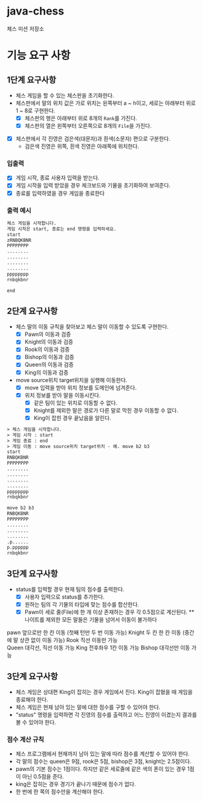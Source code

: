 # java-chess

체스 미션 저장소

# 기능 요구 사항
## 1단계 요구사항
- 체스 게임을 할 수 있는 체스판을 초기화한다.
- 체스판에서 말의 위치 값은 가로 위치는 왼쪽부터 a ~ h이고, 세로는 아래부터 위로 1 ~ 8로 구현한다.
  - [x] 체스판의 행은 아래부터 위로 8개의 `Rank`를 가진다.
  - [x] 체스판의 열은 왼쪽부터 오른쪽으로 8개의 `File`을 가진다.
- [x] 체스판에서 각 진영은 검은색(대문자)과 흰색(소문자) 편으로 구분한다.
  - 검은색 진영은 위쪽, 흰색 진영은 아래쪽에 위치한다. 
### 입출력
- [x] 게임 시작, 종료 사용자 입력을 받는다.
- [x] 게임 시작을 입력 받았을 경우 체크보드와 기물을 초기화하여 보여준다.
- [x] 종료를 입력하였을 경우 게임을 종료한다
### 출력 예시
```html
체스 게임을 시작합니다.
게임 시작은 start, 종료는 end 명령을 입력하세요.
start
zRNBQKBNR  
PPPPPPPP
........
........
........
........
pppppppp
rnbqkbnr

end
```

## 2단계 요구사항
- 체스 말의 이동 규칙을 찾아보고 체스 말이 이동할 수 있도록 구현한다.
  - [x] Pawn의 이동과 검증
  - [x] Knight의 이동과 검증
  - [x] Rook의 이동과 검증
  - [x] Bishop의 이동과 검증
  - [x] Queen의 이동과 검증
  - [x] King의 이동과 검증
- move source위치 target위치을 실행해 이동한다.
  - [x] move 입력을 받아 위치 정보를 도메인에 넘겨준다.
  - [x] 위치 정보를 받아 말을 이동시킨다.
    - [x] 같은 팀이 있는 위치로 이동할 수 없다.
    - [x] Knight를 제외한 말은 경로가 다른 말로 막힌 경우 이동할 수 없다.
    - [x] King이 잡힌 경우 끝났음을 알린다.
```html
> 체스 게임을 시작합니다.
> 게임 시작 : start
> 게임 종료 : end
> 게임 이동 : move source위치 target위치 - 예. move b2 b3
start
RNBQKBNR
PPPPPPPP
........
........
........
........
pppppppp
rnbqkbnr

move b2 b3
RNBQKBNR
PPPPPPPP
........
........
........
.p......
p.pppppp
rnbqkbnr
```

## 3단계 요구사항
- status를 입력할 경우 현재 팀의 점수를 출력한다.
  - [x] 사용자 입력으로 status를 추가한다. 
  - [x] 원하는 팀의 각 기물의 타입에 맞는 점수를 합산한다.
  - [x] Pawn이 세로 줄(File)에 한 개 이상 존재하는 경우 각 0.5점으로 계산된다.
** 나이트를 제외한 모든 말들은 기물을 넘어서 이동이 불가하다

pawn 앞으로만 한 칸 이동 (첫째 턴만 두 번 이동 가능)
Knight 두 칸 한 칸 이동 (중간에 말 상관 없이 이동 가능) 
Rook 직선 이동만 가능   
Queen 대각선, 직선 이동 가능
King 전후좌우 1칸 이동 가능
Bishop 대각선만 이동 가능

## 3단계 요구사항
- 체스 게임은 상대편 King이 잡히는 경우 게임에서 진다. King이 잡혔을 때 게임을 종료해야 한다.
- 체스 게임은 현재 남아 있는 말에 대한 점수를 구할 수 있어야 한다.
- "status" 명령을 입력하면 각 진영의 점수를 출력하고 어느 진영이 이겼는지 결과를 볼 수 있어야 한다.

### 점수 계산 규칙 
- 체스 프로그램에서 현재까지 남아 있는 말에 따라 점수를 계산할 수 있어야 한다.
- 각 말의 점수는 queen은 9점, rook은 5점, bishop은 3점, knight는 2.5점이다.
- pawn의 기본 점수는 1점이다. 하지만 같은 세로줄에 같은 색의 폰이 있는 경우 1점이 아닌 0.5점을 준다.
- king은 잡히는 경우 경기가 끝나기 때문에 점수가 없다.
- 한 번에 한 쪽의 점수만을 계산해야 한다.

